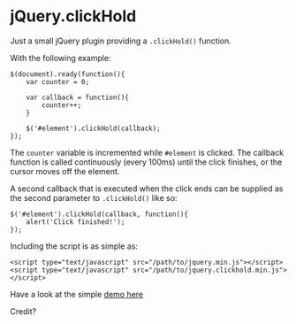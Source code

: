 # jQuery.clickHold #

Just a small jQuery plugin providing a `.clickHold()` function.

With the following example:

    $(document).ready(function(){
        var counter = 0;
        
        var callback = function(){
            counter++;
        }
        
        $('#element').clickHold(callback);
    });

The `counter` variable is incremented while `#element` is clicked.
The callback function is called continuously (every 100ms) until the click finishes, or the cursor moves off the element.

A second callback that is executed when the click ends can be supplied as the second parameter to `.clickHold()` like so:

    $('#element').clickHold(callback, function(){
        alert('Click finished!');
    });

Including the script is as simple as:

    <script type="text/javascript" src="/path/to/jquery.min.js"></script>
    <script type="text/javascript" src="/path/to/jquery.clickhold.min.js"></script>

Have a look at the simple [demo here](https://chrisbarr.github.com/jQuery.clickHold/demo.html)

Credit?